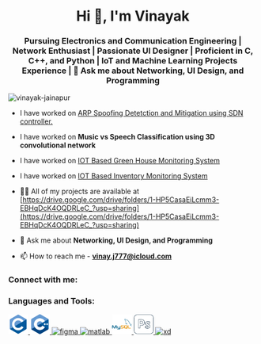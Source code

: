 <h1 align="center">Hi 👋, I'm Vinayak</h1>
<h3 align="center">Pursuing Electronics and Communication Engineering | Network Enthusiast | Passionate UI Designer | Proficient in C, C++, and Python | IoT and Machine Learning Projects Experience | 💬 Ask me about Networking, UI Design, and Programming</h3>

<p align="left"> <img src="https://komarev.com/ghpvc/?username=vinayak-jainapur&label=Profile%20views&color=0e75b6&style=flat" alt="vinayak-jainapur" /> </p>

- I have worked on [ARP Spoofing Detetction and Mitigation using SDN controller.](https://drive.google.com/drive/folders/1JgJB5A21Npbka_x3at7HQoLXruZbFO6R?usp=drive_link)

- I have worked on **Music vs Speech Classification using 3D convolutional network**

- I have worked on [IOT Based Green House Monitoring System](https://drive.google.com/drive/folders/1c1eoOvfihbbBUiGe5jIEgv0un-G6mVDh?usp=sharing)

- I have worked on [IOT Based Inventory Monitoring System](https://drive.google.com/drive/folders/1xpeffEbCJIBG0iXkJwZVaLofZf8MKFtd?usp=sharing)

- 👨‍💻 All of my projects are available at [https://drive.google.com/drive/folders/1-HP5CasaEiLcmm3-EBHqDcK4OQDRLeC_?usp=sharing](https://drive.google.com/drive/folders/1-HP5CasaEiLcmm3-EBHqDcK4OQDRLeC_?usp=sharing)

- 💬 Ask me about **Networking, UI Design, and Programming**

- 📫 How to reach me - **vinay.j777@icloud.com**

<h3 align="left">Connect with me:</h3>
<p align="left">
</p>

<h3 align="left">Languages and Tools:</h3>
<p align="left"> <a href="https://www.cprogramming.com/" target="_blank" rel="noreferrer"> <img src="https://raw.githubusercontent.com/devicons/devicon/master/icons/c/c-original.svg" alt="c" width="40" height="40"/> </a> <a href="https://www.w3schools.com/cpp/" target="_blank" rel="noreferrer"> <img src="https://raw.githubusercontent.com/devicons/devicon/master/icons/cplusplus/cplusplus-original.svg" alt="cplusplus" width="40" height="40"/> </a> <a href="https://www.figma.com/" target="_blank" rel="noreferrer"> <img src="https://www.vectorlogo.zone/logos/figma/figma-icon.svg" alt="figma" width="40" height="40"/> </a> <a href="https://www.mathworks.com/" target="_blank" rel="noreferrer"> <img src="https://upload.wikimedia.org/wikipedia/commons/2/21/Matlab_Logo.png" alt="matlab" width="40" height="40"/> </a> <a href="https://www.mysql.com/" target="_blank" rel="noreferrer"> <img src="https://raw.githubusercontent.com/devicons/devicon/master/icons/mysql/mysql-original-wordmark.svg" alt="mysql" width="40" height="40"/> </a> <a href="https://www.photoshop.com/en" target="_blank" rel="noreferrer"> <img src="https://raw.githubusercontent.com/devicons/devicon/master/icons/photoshop/photoshop-line.svg" alt="photoshop" width="40" height="40"/> </a> <a href="https://www.adobe.com/products/xd.html" target="_blank" rel="noreferrer"> <img src="https://cdn.worldvectorlogo.com/logos/adobe-xd.svg" alt="xd" width="40" height="40"/> </a> </p>
